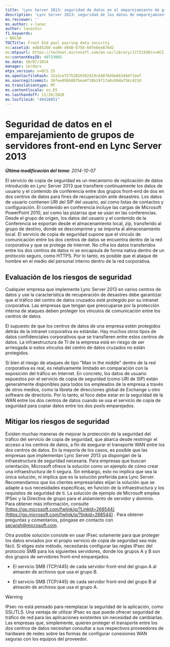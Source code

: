 ```yaml
---
title: 'Lync Server 2013: seguridad de datos en el emparejamiento de grupos de servidores front-end'
description: 'Lync Server 2013: seguridad de los datos de emparejamiento de grupo de servidores front-end.'
ms.reviewer: ''
ms.author: v-lanac
author: lanachin
f1.keywords:
- NOCSH
TOCTitle: Front End pool pairing data security
ms:assetid: edb852b8-ea86-4948-b756-60fe6ee876d2
ms:mtpsurl: https://technet.microsoft.com/en-us/library/JJ721930(v=OCS.15)
ms:contentKeyID: 49733865
ms.date: 10/07/2014
manager: serdars
mtps_version: v=OCS.15
ms.openlocfilehash: 32a2ce72752819392429c8407649e663494f1daf
ms.sourcegitcommit: 36fee89bb887bea4f18b19f17a8c69daf5bc423d
ms.translationtype: MT
ms.contentlocale: es-ES
ms.lasthandoff: 11/26/2020
ms.locfileid: "49428051"
---
```

# <a name="front-end-pool-pairing-data-security-in-lync-server-2013"></a>Seguridad de datos en el emparejamiento de grupos de servidores front-end en Lync Server 2013

<div data-xmlns="http://www.w3.org/1999/xhtml">

<div class="topic" data-xmlns="http://www.w3.org/1999/xhtml" data-msxsl="urn:schemas-microsoft-com:xslt" data-cs="https://msdn.microsoft.com/">

<div data-asp="https://msdn2.microsoft.com/asp">



</div>

<div id="mainSection">

<div id="mainBody">

<span> </span>

_**Última modificación del tema:** 2014-10-07_

El servicio de copia de seguridad es un mecanismo de replicación de datos introducido en Lync Server 2013 que transfiere continuamente los datos de usuario y el contenido de conferencia entre dos grupos front-end de dos en dos centros de datos para fines de recuperación ante desastres. Los datos de usuario contienen URI del SIP del usuario, así como listas de contactos y configuración. El contenido en conferencia incluye las cargas de Microsoft PowerPoint 2010, así como las pizarras que se usan en las conferencias. Desde el grupo de origen, los datos del usuario y el contenido de la Conferencia se exportan desde el almacenamiento local, zip, transferido al grupo de destino, donde se descomprime y se importa al almacenamiento local. El servicio de copia de seguridad supone que el vínculo de comunicación entre los dos centros de datos se encuentra dentro de la red corporativa y que se protege de Internet. No cifra los datos transferidos entre los dos centros de datos ni se encapsula de forma nativa dentro de un protocolo seguro, como HTTPS. Por lo tanto, es posible que el ataque de hombre en el medio del personal interno dentro de la red corporativa.

<div>

## <a name="evaluating-security-risks"></a>Evaluación de los riesgos de seguridad

Cualquier empresa que implemente Lync Server 2013 en varios centros de datos y use la característica de recuperación de desastres debe garantizar que el tráfico del centro de datos cruzados esté protegido por su intranet corporativa. Las empresas que tengan que preocuparse por la protección interna de ataques deben proteger los vínculos de comunicación entre los centros de datos.

El supuesto de que los centros de datos de una empresa estén protegidos detrás de la intranet corporativa es estándar. Hay muchos otros tipos de datos confidenciales corporativos que se transfieren entre estos centros de datos. La infraestructura de TI de la empresa está en riesgo de ser arriesgada si estos vínculos del centro de datos cruzados no están protegidos.

Si bien el riesgo de ataques de tipo "Man in the middle" dentro de la red corporativa es real, es relativamente limitado en comparación con la exposición del tráfico en Internet. En concreto, los datos de usuario expuestos por el servicio de copia de seguridad (como URI de SIP) están generalmente disponibles para todos los empleados de la empresa a través de otros medios, como la libreta de direcciones global de Exchange u otro software de directorio. Por lo tanto, el foco debe estar en la seguridad de la WAN entre los dos centros de datos cuando se usa el servicio de copia de seguridad para copiar datos entre los dos pools emparejados.

</div>

<div>

## <a name="mitigating-security-risks"></a>Mitigar los riesgos de seguridad

Existen muchas maneras de mejorar la protección de la seguridad del tráfico del servicio de copia de seguridad, que abarca desde restringir el acceso a los centros de datos, a fin de asegurar el transporte WAN entre los dos centros de datos. En la mayoría de los casos, es posible que las empresas que implementan Lync Server 2013 ya dispongan de la infraestructura de seguridad necesaria. Para empresas que buscan orientación, Microsoft ofrece la solución como un ejemplo de cómo crear una infraestructura de ti segura. Sin embargo, esto no implica que sea la única solución, ni implica que es la solución preferida para Lync Server. Recomendamos que los clientes empresariales elijan la solución que se adapte a sus necesidades específicas, en función de la infraestructura y los requisitos de seguridad de ti. La solución de ejemplo de Microsoft emplea IPSec y la Directiva de grupo para el aislamiento de servidor y dominio. Para obtener más información, consulte [https://go.microsoft.com/fwlink/p/?LinkId=268544](https://go.microsoft.com/fwlink/p/?linkid=268544) . Para obtener preguntas y comentarios, póngase en contacto con secwish@microsoft.com.

Otra posible solución consiste en usar IPsec solamente para que proteger los datos enviados por el propio servicio de copia de seguridad sea más fácil. Si eliges este método, necesitarás configurar las reglas IPsec del protocolo SMB para los siguientes servidores, donde los grupos A y B son dos grupos de servidores front-end emparejados.

  - El servicio SMB (TCP/445) de cada servidor front-end del grupo A al almacén de archivos que usa el grupo B.

  - El servicio SMB (TCP/445) de cada servidor front-end del grupo B al almacén de archivos que usa el grupo A.

<div>


> [!WARNING]  
> IPsec no está pensado para reemplazar la seguridad de la aplicación, como SSL/TLS. Una ventaja de utilizar IPsec es que puede ofrecer seguridad de tráfico de red para las aplicaciones existentes sin necesidad de cambiarlas. Las empresas que, simplemente, quieren proteger el transporte entre los dos centros de datos necesitan consultar a sus respectivos proveedores de hardware de redes sobre las formas de configurar conexiones WAN seguras con los equipos del proveedor.



</div>

</div>

</div>

<span> </span>

</div>

</div>

</div>


